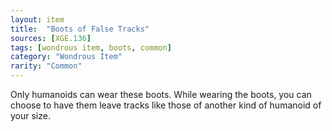 ```yaml
---
layout: item
title:  "Boots of False Tracks"
sources: [XGE.136]
tags: [wondrous item, boots, common]
category: "Wondrous Item"
rarity: "Common"
---
```


Only humanoids can wear these boots. While wearing the boots, you can choose to have them leave tracks like those of another kind of humanoid of your size.